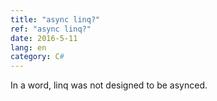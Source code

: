 ```yaml
---
title: "async linq?"
ref: "async linq?"
date: 2016-5-11
lang: en
category: C#
---
```


In a word, linq was not designed to be asynced.

